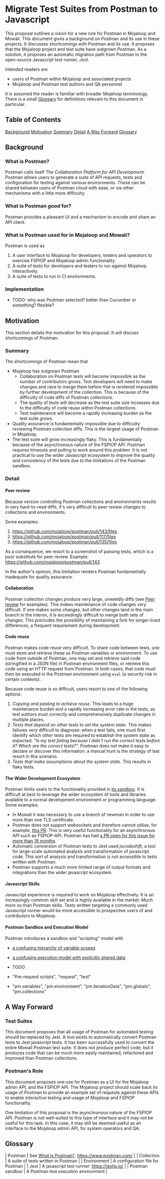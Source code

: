# Migrate Test Suites from Postman to Javascript

This proposal outlines a vision for a new role for Postman in Mojaloop and Mowali. This document
gives a background on Postman and its use in these projects. It discusses shortcomings with Postman
and its use. It proposes that the Mojaloop project and test suite have outgrown Postman. As a
solution, it proposes an automatic migration path from Postman to the open-source Javascript test
runner, _Jest_.

Intended readers are
* users of Postman within Mojaloop and associated projects
* Mojaloop and Postman test authors and QA personnel

It is assumed the reader is familiar with broader Mojaloop terminology. There is a small
[Glossary](#glossary) for definitions relevant to this document in particular.

## Table of Contents
[Background](#background)
[Motivation](#motivation)
  [Summary](#summary)
  [Detail](#detail)
[A Way Forward](#a-way-forward)
[Glossary](#glossary)

## Background

### What is Postman?
Postman calls itself _The Collaboration Platform for API Development_. Postman allows users to
generate a suite of API requests, tests and configuration for testing against various environments.
These can be shared between users of Postman cloud with ease, or via other mechanisms with a little
more difficulty.

### What is Postman _good_ for?
Postman provides a pleasant UI and a mechanism to encode and share an API client.

### What is Postman used for in Mojaloop and Mowali?
Postman is used as
1. A user interface to Mojaloop for developers, testers and operators to exercise FSPIOP and
   Mojaloop admin functionality.
2. A suite of tests for developers and testers to run against Mojaloop interactively.
3. A suite of tests to run in CI environments.

### Implementation
- TODO: why was Postman selected? better than Cucumber or something? flexible?

## Motivation
This section details the motivation for this proposal. It will discuss shortcomings of Postman.

### Summary
The shortcomings of Postman mean that
- Mojaloop has outgrown Postman
    - Collaboration on Postman tests will become impossible as the number of contributors grows.
        Test developers will need to make changes and race to merge them before that is rendered
        impossible by further development of the collection. This is because of the difficulty of
        code diffs of Postman collections.
    - The quality of tests will decrease as the test suite size increases due to the difficulty of
        code reuse within Postman collections.
    - Test maintenance will become a rapidly increasing burden as the test suite grows.
- Quality assurance is fundamentally impossible due to difficulty reviewing Postman collection
    diffs. This is the largest usage of Postman in Mojaloop.
- The test suite will grow increasingly flaky. This is fundamentally because of the asynchronous
    nature of the FSPIOP API. Postman requires timeouts and polling to work around this problem. It
    is not practical to use the wider Javascript ecosystem to improve the quality and consistency
    of the tests due to the limitations of the Postman sandbox.

### Detail

#### Peer review
Because version controlling Postman collections and environments results in very hard-to-read
diffs, it's very difficult to peer review changes to collections and environments.

Some examples:
1. https://github.com/mojaloop/postman/pull/143/files
2. https://github.com/mojaloop/postman/pull/117/files
3. https://github.com/mojaloop/postman/pull/135/files

As a consequence, we resort to a screenshot of passing tests, which is a poor substitute for peer
review. Example:  
https://github.com/mojaloop/postman/pull/143

In the author's opinion, this limitation renders Postman fundamentally inadequate for quality
assurance.

#### Collaboration
Postman collection changes produce very large, unwieldly diffs (see [Peer review](#peer-review) for
examples). This makes maintenance of code changes very difficult. If one makes some changes, but
other changes land in the main branch in the interim, it is exceedingly difficult to merge both
sets of changes. This precludes the possibility of maintaining a fork for longer-lived differences,
a frequent requirement during development.

#### Code reuse
Postman makes code reuse very difficult. To share code between tests, one must store and retrieve
these as Postman variables or environment. To use code from outside of Postman, one may set and
retrieve said code (stringified in a JSON file) in Postman environment files, or retrieve this code
using an HTTP request from Postman. In both cases, that code must then be executed in the Postman
environment using `eval` (a security risk in certain contexts).

Because code reuse is so difficult, users resort to one of the following options:
1. *Copying and pasting to achieve reuse*. This leads to a huge maintenance burden and a rapidly
    increasing error rate in the tests, as test authors must correctly and comprehensively
    duplicate changes in multiple places.
2. *Tests that depend on other tests to set the system state*. This makes failures _very_ difficult
    to diagnose: when a test fails, one must first identify which _other_ tests are required to
    establish the system state as expected. _"Is my test failing because I didn't run the correct
    tests before it? Which are the correct tests?"_. Postman does not make it easy to declare or
    discover this information: a manual hunt is the strategy of last resort in this scenario.
3. *Tests that make assumptions about the system state*. This results in flaky tests.

#### The Wider Development Ecosystem
Postman limits users to the functionality provided in [its sandbox](https://learning.postman.com/docs/writing-scripts/script-references/postman-sandbox-api-reference/).
It is difficult at best to leverage the wider ecosystem of tools and libraries available to a
normal development environment or programming language. Some examples:
- In Mowali it was necessary to use a branch of newman in order to use more than one TLS
    certificate.
- Postman does not support websockets and therefore cannot utilise, for example, [this PR](https://github.com/mojaloop/sdk-scheme-adapter/pull/185).
    This is very useful functionality for an asynchronous API such as FSPIOP-API. Postman has had
    [a PR open for this issue for more than 18 months](https://github.com/postmanlabs/postman-app-support/issues/4009).
- Automatic conversion of Postman tests to Jest used _jscodeshift_, a tool for large-scale
    automated analysis and transformation of javascript code. This sort of analysis and
    transformation is not accessible to tests written with Postman.
- Postman supports a much more limited range of output formats and integrations than
    the wider javascript ecosystem.

#### Javascript Skills
Javascript experience is required to work on Mojaloop effectively. It is an increasingly common
skill set and is highly available in the market. Much more so than Postman skills. Tests written
targeting a commonly used Javascript runner would be more accessible to prospective users of and
contributors to Mojaloop.

#### Postman Sandbox and Execution Model
Postman introduces a sandbox and "scripting" model with
- [a confusing hierarchy of variable scopes](https://learning.postman.com/docs/sending-requests/variables/#variable-scopes)
- [a confusing execution model with explicitly shared data](https://learning.postman.com/docs/writing-scripts/intro-to-scripts/#execution-order-of-scripts)
- TODO

- "Pre-request scripts", "request", "test"
- "pm.variables", "pm.environment", "pm.iterationData", "pm.globals", "pm.collections"

## A Way Forward

### Test Suites
This document proposes that all usage of Postman for automated testing should be replaced by Jest.
A tool exists to automatically convert Postman tests to Jest javascript tests. It has been
successfully used to convert the entire Mowali Postman test suite. It does not produce perfect
code, but it produces code that can be much more easily maintained, refactored and improved than
Postman collections.

### Postman's Role
This document proposes one use for Postman as a UI for the Mojaloop admin API, and the FSPIOP API.
The Mojaloop project should scale back its usage of Postman to provide an example set of requests
against these APIs to enable interactive testing and usage of Mojaloop and FSPIOP functionality.

One limitation of this proposal is the asynchronous nature of the FSPIOP API. Postman is not
well-suited to this type of interface and it may not be useful for this task. In this case, it
may still be deemed useful as an interface to the Mojaloop admin API, for system operators and QA.

## Glossary

| Postman         | See [What is Postman?](#what-is-postman). https://www.postman.com/ |
| Collection      | A suite of tests written in Postman |
| Environment     | A configuration file for Postman    |
| Jest            | A javascript test runner: https://jestjs.io/ |
| Postman sandbox | A Postman test execution environment |
